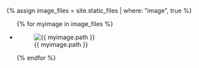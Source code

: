 {% assign image_files = site.static_files | where: "image", true %}

<ul class="photo-gallery">
  {% for myimage in image_files %}
    <li>
    <figure>
      <img src="{{ myimage.path }}" alt="{{ myimage.path }}">
      <figcaption>{{ myimage.path }}</figcaption>
    </figure>
    </li>
  {% endfor %}
</ul>

